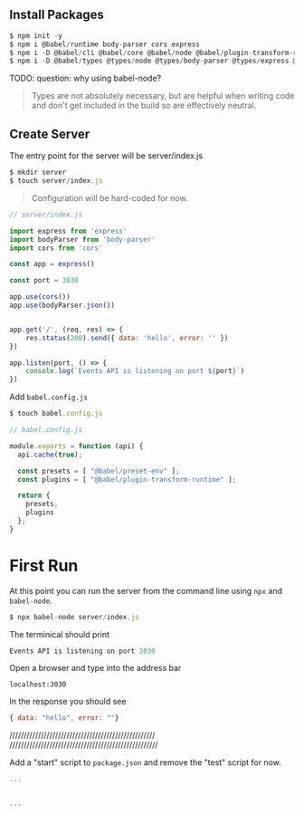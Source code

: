 ## Install Packages

```js
$ npm init -y
$ npm i @babel/runtime body-parser cors express
$ npm i -D @babel/cli @babel/core @babel/node @babel/plugin-transform-runtime @babel/preset-env @babel/node
$ npm i -D @babel/types @types/node @types/body-parser @types/express @types/cors
```

TODO: question: why using babel-node?


> Types are not absolutely necessary, but are helpful when writing code and don't get included in the build so are effectively neutral.

 ## Create Server

 The entry point for the server will be server/index.js

```js
$ mkdir server
$ touch server/index.js
```


 > Configuration will be hard-coded for now.



 ```js
 // server/index.js

 import express from 'express'
 import bodyParser from 'body-parser'
 import cors from 'cors'

 const app = express()

 const port = 3030

 app.use(cors())
 app.use(bodyParser.json())


 app.get('/', (req, res) => {
     res.status(200).send({ data: 'hello', error: '' })
 })

 app.listen(port, () => {
     console.log(`Events API is listening on port ${port}`)
 })
 ```

Add `babel.config.js`

```js
$ touch babel.config.js
```

```js
// babel.config.js

module.exports = function (api) {
  api.cache(true);

  const presets = [ "@babel/preset-env" ];
  const plugins = [ "@babel/plugin-transform-runtime" ];

  return {
    presets,
    plugins
  };
}
```

# First Run
At this point you can run the server from the command line using `npx` and `babel-node`.
```js
$ npx babel-node server/index.js
```

The terminical should print
```js
Events API is listening on port 3030
```

Open a browser and type into the address bar
```
localhost:3030
```

In the response you should see
```js
{ data: "hello", error: ""}
```



///////////////////////////////////////////////////
////////////////////////////////////////////////////


Add a "start" script to `package.json` and remove the "test" script for now.

```js
...


...
```
